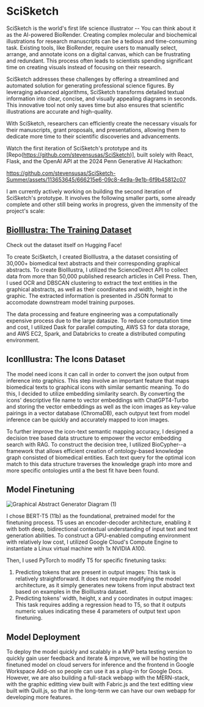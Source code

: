 # SciSketch
SciSketch is the world's first life science illustrator -- You can think about it as the AI-powered BioRender. Creating complex molecular and biochemical illustrations for research manuscripts can be a tedious and time-consuming task. Existing tools, like BioRender, require users to manually select, arrange, and annotate icons on a digital canvas, which can be frustrating and redundant. This process often leads to scientists spending significant time on creating visuals instead of focusing on their research.

SciSketch addresses these challenges by offering a streamlined and automated solution for generating professional science figures. By leveraging advanced algorithms, SciSketch transforms detailed textual information into clear, concise, and visually appealing diagrams in seconds. This innovative tool not only saves time but also ensures that scientific illustrations are accurate and high-quality.

With SciSketch, researchers can efficiently create the necessary visuals for their manuscripts, grant proposals, and presentations, allowing them to dedicate more time to their scientific discoveries and advancements.

Watch the first iteration of SciSketch's prototype and its [Repo(https://github.com/stevensusas/SciSketch)], built solely with React, Flask, and the OpenAI API at the 2024 Penn Generative AI Hackathon:


https://github.com/stevensusas/SciSketch-Summer/assets/113653645/666215e6-09c8-4e9a-9e1b-6f9b45812c07


I am currently actively working on building the second iteration of SciSketch's prototype. It involves the following smaller parts, some already complete and other still being works in progress, given the immensity of the project's scale:

## [BioIllustra: The Training Dataset](https://huggingface.co/datasets/stevensu123/BioIllustra)

Check out the dataset itself on Hugging Face!

To create SciSketch, I created BioIllustra, a the dataset consisting of 30,000+ biomedical text abstracts and their corresponding graphical abstracts. To create BioIllustra, I utilized the ScienceDirect API to collect data from more than 50,000 published research articles in Cell Press. Then, I used OCR and DBSCAN clustering to extract the text entities in the graphical abstracts, as well as their coordinates and width, height in the graphic. The extracted information is presented in JSON format to accomodate downstream model training purposes.

The data processing and feature engineering was a computationally expensive process due to the large datasize. To reduce computation time and cost, I utilized Dask for parallel computing, AWS S3 for data storage, and AWS EC2, Spark, and Databricks to create a distributed computing environment.

## IconIllustra: The Icons Dataset

The model need icons it can call in order to convert the json output from inference into graphics. This step involve an important feature that maps biomedical texts to graphical icons with similar semantic meaning. To do this, I decided to utilize embedding similarity search. By converting the icons' descriptive file name to vector embeddings with ChatGPT4-Turbo and storing the vector embeddings as well as the icon images as key-value pairings in a vector database (ChromaDB), each outpyut text from model inference can be quickly and accurately mapped to icon images.

To further improve the icon-text semantic mapping accuracy, I designed a decision tree based data structure to empower the vector embedding search with RAG. To construct the decision tree, I utilized BioCypher--a framework that allows efficient creation of ontology-based knowledge graph consisted of biomedical entities. Each text query for the optimal icon match to this data structure traverses the knowledge graph into more and more specific ontologies until a the best fit have been found.

## Model Finetuning

![Graphical Abstract Generator Diagram (1)](https://github.com/stevensusas/SciSketch-Summer/assets/113653645/2e7551ae-e833-4b53-ad92-543c279d370b)

I chose BERT-T5 (11b) as the foundational, pretrained model for the finetuning process. T5 uses an encoder-decoder architecture, enabling it with both deep, bidirectional contextual understanding of input text and text generation abilities. To construct a GPU-enabled computing environment with relatively low cost, I utilized Google Cloud's Compute Engine to instantiate a Linux virtual machine with 1x NVIDIA A100.

Then, I used PyTorch to modify T5 for specific finetuning tasks:

1. Predicting tokens that are present in output images: This task is relatively straightforward. It does not require modifying the model architecture, as it simply generates new tokens from input abstract text based on examples in the BioIllustra dataset.
2. Predicting tokens' width, height, x and y coordinates in output images: This task requires adding a regression head to T5, so that it outputs numeric values indicating these 4 parameters of output text upon finetuning.

## Model Deployment

To deploy the model quickly and scalably in a MVP beta testing version to quickly gain user feedback and iterate & improve, we will be hosting the finetuned model on cloud servers for inference and the frontend in Google Workspace Add-on so people can use it as a plug-in for Google Docs. However, we are also building a full-stack webapp with the MERN-stack, with the graphic editting view built with Fabric.js and the text editting view built with Quill.js, so that in the long-term we can have our own webapp for developing more features. 



